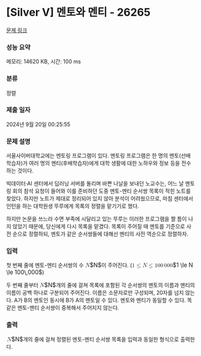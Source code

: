 # [Silver V] 멘토와 멘티 - 26265 

[문제 링크](https://www.acmicpc.net/problem/26265) 

### 성능 요약

메모리: 14620 KB, 시간: 100 ms

### 분류

정렬

### 제출 일자

2024년 9월 20일 00:25:55

### 문제 설명

<p>서울사이버대학교에는 멘토링 프로그램이 있다. 멘토링 프로그램은 한 명의 멘토(선배학습자)가 여러 명의 멘티(후배학습자)에게 대학 생활에 대한 노하우와 정보 등을 전수하는 것이다.</p>

<p>빅데이터·AI 센터에서 딥러닝 서버를 돌리며 바쁜 나날을 보내던 노교수는, 어느 날 멘토링 회의 참석 요청이 들어와 이를 준비하던 도중 멘토-멘티 순서쌍 목록이 적힌 노트를 찾았다. 하지만 노트가 제대로 정리되어 있지 않아 분석이 어려웠으므로, 마침 센터에서 인턴을 하는 대학원생 뚜루에게 목록의 정렬을 맡기기로 했다.</p>

<p>하지만 논문을 쓰느라 수면 부족에 시달리고 있는 뚜루는 이러한 프로그램을 짤 틈이 나지 않았기 때문에, 당신에게 다시 목록을 맡겼다. 목록이 주어질 때 멘토를 기준으로 사전 순으로 정렬하되, 멘토가 같은 순서쌍들에 대해선 멘티의 사전 역순으로 정렬하자.</p>

### 입력 

 <p>첫 번째 줄에 멘토-멘티 순서쌍의 수 <mjx-container class="MathJax" jax="CHTML" style="font-size: 109%; position: relative;"><mjx-math class="MJX-TEX" aria-hidden="true"><mjx-mi class="mjx-i"><mjx-c class="mjx-c1D441 TEX-I"></mjx-c></mjx-mi></mjx-math><mjx-assistive-mml unselectable="on" display="inline"><math xmlns="http://www.w3.org/1998/Math/MathML"><mi>N</mi></math></mjx-assistive-mml><span aria-hidden="true" class="no-mathjax mjx-copytext">$N$</span></mjx-container>이 주어진다. (<mjx-container class="MathJax" jax="CHTML" style="font-size: 109%; position: relative;"><mjx-math class="MJX-TEX" aria-hidden="true"><mjx-mn class="mjx-n"><mjx-c class="mjx-c31"></mjx-c></mjx-mn><mjx-mo class="mjx-n" space="4"><mjx-c class="mjx-c2264"></mjx-c></mjx-mo><mjx-mi class="mjx-i" space="4"><mjx-c class="mjx-c1D441 TEX-I"></mjx-c></mjx-mi><mjx-mo class="mjx-n" space="4"><mjx-c class="mjx-c2264"></mjx-c></mjx-mo><mjx-mn class="mjx-n" space="4"><mjx-c class="mjx-c31"></mjx-c><mjx-c class="mjx-c30"></mjx-c><mjx-c class="mjx-c30"></mjx-c></mjx-mn><mjx-mstyle><mjx-mspace style="width: 0.167em;"></mjx-mspace></mjx-mstyle><mjx-mn class="mjx-n"><mjx-c class="mjx-c30"></mjx-c><mjx-c class="mjx-c30"></mjx-c><mjx-c class="mjx-c30"></mjx-c></mjx-mn></mjx-math><mjx-assistive-mml unselectable="on" display="inline"><math xmlns="http://www.w3.org/1998/Math/MathML"><mn>1</mn><mo>≤</mo><mi>N</mi><mo>≤</mo><mn>100</mn><mstyle scriptlevel="0"><mspace width="0.167em"></mspace></mstyle><mn>000</mn></math></mjx-assistive-mml><span aria-hidden="true" class="no-mathjax mjx-copytext">$1 \le N \le 100\,000$</span></mjx-container>)</p>

<p>두 번째 줄부터 <mjx-container class="MathJax" jax="CHTML" style="font-size: 109%; position: relative;"><mjx-math class="MJX-TEX" aria-hidden="true"><mjx-mi class="mjx-i"><mjx-c class="mjx-c1D441 TEX-I"></mjx-c></mjx-mi></mjx-math><mjx-assistive-mml unselectable="on" display="inline"><math xmlns="http://www.w3.org/1998/Math/MathML"><mi>N</mi></math></mjx-assistive-mml><span aria-hidden="true" class="no-mathjax mjx-copytext">$N$</span></mjx-container>개의 줄에 걸쳐 목록에 포함된 각 순서쌍의 멘토의 이름과 멘티의 이름이 공백 하나로 구분되어 주어진다. 이름은 소문자로만 구성되며, 20자를 넘지 않는다. A가 B의 멘토인 동시에 B가 A의 멘토일 수 있다. 멘토와 멘티가 동일할 수 있다. 똑같은 멘토-멘티 순서쌍이 중복해서 주어지지 않는다.</p>

### 출력 

 <p><mjx-container class="MathJax" jax="CHTML" style="font-size: 109%; position: relative;"> <mjx-math class="MJX-TEX" aria-hidden="true"><mjx-mi class="mjx-i"><mjx-c class="mjx-c1D441 TEX-I"></mjx-c></mjx-mi></mjx-math><mjx-assistive-mml unselectable="on" display="inline"><math xmlns="http://www.w3.org/1998/Math/MathML"><mi>N</mi></math></mjx-assistive-mml><span aria-hidden="true" class="no-mathjax mjx-copytext">$N$</span></mjx-container>개의 줄에 걸쳐 정렬된 멘토-멘티 순서쌍 목록을 입력과 동일한 형식으로 출력한다.</p>

